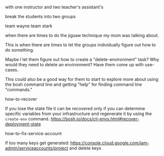 with one instructor and two teacher's assistant's

break the students into two groups

team wayne
team stark

when there are times to do the jigsaw technique my mom was talking about.

This is when there are times to let the groups individually figure out how to do something.

Maybe I let them figure out how to create a "delete-environment" task?
Why would they need to delete an environment?  Have them come up with use-cases.

This could also be a good way for them to start to explore more about using the bosh command line and getting "help" for finding command line "commands."

how-to-recover

If you lose the state file it can be recovered only if you can determine specific
variables from your infrastructure and regenerate it by using the `create-env`
command.
https://bosh.io/docs/cli-envs.html#recover-deployment-state

how-to-fix-service-account

If too many keys get generated: https://console.cloud.google.com/iam-admin/serviceaccounts/project and delete keys
